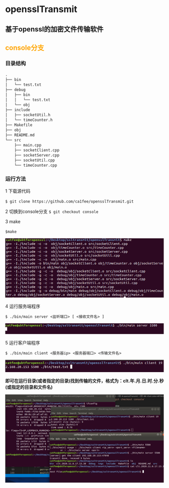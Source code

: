 # opensslTransmit
## 基于openssl的加密文件传输软件

## <font color=#FFA500> console分支</font>

### 目录结构
```
.
├── bin
│   └── test.txt
├── debug
│   ├── bin
│   │   └── test.txt
│   └── obj
├── include
│   ├── socketUtil.h
│   └── timeCounter.h
├── Makefile
├── obj
├── README.md
└── src
    ├── main.cpp
    ├── socketClient.cpp
    ├── socketServer.cpp
    ├── socketUtil.cpp
    └── timeCounter.cpp
```
### 运行方法
1 下载源代码

`$ git clone https://github.com/ca1fee/opensslTransmit.git`

2 切换到console分支
`$ git checkout console`

3 make

`$make`

![avatar](./imgs/make.png)

4 运行服务端程序

`$ ./bin/main server <监听端口> [ <接收文件名> ]`

![avatar](./imgs/run_as_server.png)

5 运行客户端程序

`$ ./bin/main client <服务器ip> <服务器端口> <传输文件名>`

![avatar](./imgs/run_as_client.png)

**即可在运行目录(或者指定的目录)找到传输的文件，格式为：clt.年.月.日.时.分.秒(或指定的目录和文件名)**

![avatar](./imgs/result.png)
